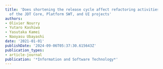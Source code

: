 ```yaml
---
title: 'Does shortening the release cycle affect refactoring activities: A case study
  of the JDT Core, Platform SWT, and UI projects'
authors:
- Olivier Nourry
- Yutaro Kashiwa
- Yasutaka Kamei
- Naoyasu Ubayashi
date: '2021-01-01'
publishDate: '2024-09-06T05:37:30.615643Z'
publication_types:
- article-journal
publication: '*Information and Software Technology*'
---
```

